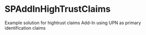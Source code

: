 # SPAddInHighTrustClaims
Example solution for hightrust claims Add-In using UPN as primary identification claims
